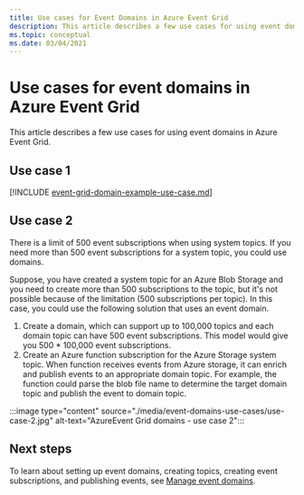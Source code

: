 ```yaml
---
title: Use cases for Event Domains in Azure Event Grid
description: This article describes a few use cases for using event domains in Azure Event Grid. 
ms.topic: conceptual
ms.date: 03/04/2021
---
```


# Use cases for event domains in Azure Event Grid
This article describes a few use cases for using event domains in Azure Event Grid. 

## Use case 1 
[!INCLUDE [event-grid-domain-example-use-case.md](./includes/event-grid-domain-example-use-case.md)]

## Use case 2
There is a limit of 500 event subscriptions when using system topics. If you need more than 500 event subscriptions for a system topic, you could use domains. 

Suppose, you have created a system topic for an Azure Blob Storage and you need to create more than 500 subscriptions to the topic, but it's not possible because of the limitation (500 subscriptions per topic). In this case, you could use the following solution that uses an event domain. 

1. Create a domain, which can support up to 100,000 topics and each domain topic can have 500 event subscriptions. This model would give you 500 * 100,000 event subscriptions. 
1. Create an Azure function subscription for the Azure Storage system topic. When function receives events from Azure storage, it can enrich and publish events to an appropriate domain topic. For example, the function could parse the blob file name to determine the target domain topic and publish the event to domain topic. 

:::image type="content" source="./media/event-domains-use-cases/use-case-2.jpg" alt-text="AzureEvent Grid domains - use case 2":::


## Next steps
To learn about setting up event domains, creating topics, creating event subscriptions, and publishing events, see [Manage event domains](./how-to-event-domains.md).
